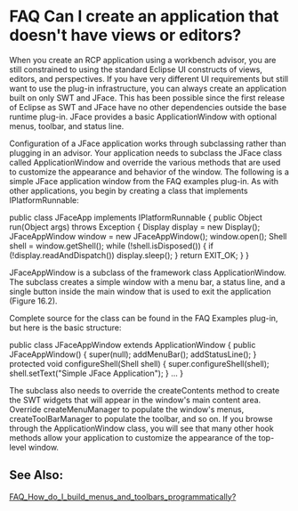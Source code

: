 

FAQ Can I create an application that doesn't have views or editors?
===================================================================

When you create an RCP application using a workbench advisor, you are still constrained to using the standard Eclipse UI constructs of views, editors, and perspectives. If you have very different UI requirements but still want to use the plug-in infrastructure, you can always create an application built on only SWT and JFace. This has been possible since the first release of Eclipse as SWT and JFace have no other dependencies outside the base runtime plug-in. JFace provides a basic ApplicationWindow with optional menus, toolbar, and status line.

  
Configuration of a JFace application works through subclassing rather than plugging in an advisor. Your application needs to subclass the JFace class called ApplicationWindow and override the various methods that are used to customize the appearance and behavior of the window. The following is a simple JFace application window from the FAQ examples plug-in. As with other applications, you begin by creating a class that implements IPlatformRunnable:

   public class JFaceApp implements IPlatformRunnable {
      public Object run(Object args) throws Exception {
         Display display = new Display();
         JFaceAppWindow window = new JFaceAppWindow();
         window.open();
         Shell shell = window.getShell();
         while (!shell.isDisposed()) {
            if (!display.readAndDispatch())
               display.sleep();
         }
         return EXIT_OK;
      }
   }

JFaceAppWindow is a subclass of the framework class ApplicationWindow. The subclass creates a simple window with a menu bar, a status line, and a single button inside the main window that is used to exit the application (Figure 16.2).

Complete source for the class can be found in the FAQ Examples plug-in, but here is the basic structure:

   public class JFaceAppWindow extends ApplicationWindow {
      public JFaceAppWindow() {
         super(null);
         addMenuBar();
         addStatusLine();
      }
      protected void configureShell(Shell shell) {
         super.configureShell(shell);
         shell.setText("Simple JFace Application");
      }
      ...
   }

The subclass also needs to override the createContents method to create the SWT widgets that will appear in the window's main content area. Override createMenuManager to populate the window's menus, createToolBarManager to populate the toolbar, and so on. If you browse through the ApplicationWindow class, you will see that many other hook methods allow your application to customize the appearance of the top-level window.

  

See Also:
---------

[FAQ\_How\_do\_I\_build\_menus\_and\_toolbars\_programmatically?](./FAQ_How_do_I_build_menus_and_toolbars_programmatically.md "FAQ How do I build menus and toolbars programmatically?")

